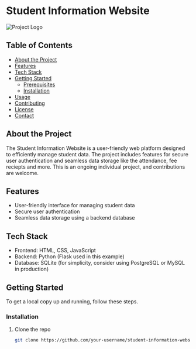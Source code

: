 # Student Information Website

![Project Logo](link/to/your/logo.png) <!-- Add a logo or any relevant image -->

## Table of Contents

- [About the Project](#about-the-project)
- [Features](#features)
- [Tech Stack](#tech-stack)
- [Getting Started](#getting-started)
  - [Prerequisites](#prerequisites)
  - [Installation](#installation)
- [Usage](#usage)
- [Contributing](#contributing)
- [License](#license)
- [Contact](#contact)

## About the Project

The Student Information Website is a user-friendly web platform designed to efficiently manage student data. The project includes features for secure user authentication and seamless data storage like the attendance, fee reciepts and more. This is an ongoing individual project, and contributions are welcome.

## Features

- User-friendly interface for managing student data
- Secure user authentication
- Seamless data storage using a backend database

## Tech Stack

- Frontend: HTML, CSS, JavaScript
- Backend: Python (Flask used in this example)
- Database: SQLite (for simplicity, consider using PostgreSQL or MySQL in production)

## Getting Started

To get a local copy up and running, follow these steps.


### Installation

1. Clone the repo
   ```sh
   git clone https://github.com/your-username/student-information-website.git
